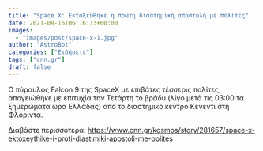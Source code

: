 ```yaml
---
title: "Space X: Εκτοξεύθηκε η πρώτη διαστημική αποστολή με πολίτες"
date: 2021-09-16T06:16:13+00:00
images:
  - "images/post/space-x-1.jpg"
author: "AstroBot"
categories: ["Ειδήσεις"]
tags: ["cnn.gr"]
draft: false
---
```


Ο πύραυλος Falcon 9 της SpaceX με επιβάτες τέσσερις πολίτες, απογειώθηκε με επιτυχία την Τετάρτη το βράδυ (λίγο μετά τις 03:00 τα ξημερώματα ώρα Ελλάδας) από το διαστημικό κέντρο Κένεντι στη Φλόριντα.

Διαβάστε περισσότερα: https://www.cnn.gr/kosmos/story/281657/space-x-ektoxeythike-i-proti-diastimiki-apostoli-me-polites
